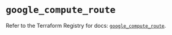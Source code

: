 # `google_compute_route`

Refer to the Terraform Registry for docs: [`google_compute_route`](https://registry.terraform.io/providers/hashicorp/google-beta/6.3.0/docs/resources/google_compute_route).
